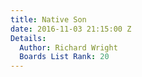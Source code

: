 ```yaml
---
title: Native Son
date: 2016-11-03 21:15:00 Z
Details:
  Author: Richard Wright
  Boards List Rank: 20
---
```


